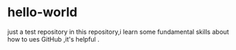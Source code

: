 # hello-world
just a test repository
in this repository,i learn some fundamental skills about how to ues GitHub ,it's helpful .
